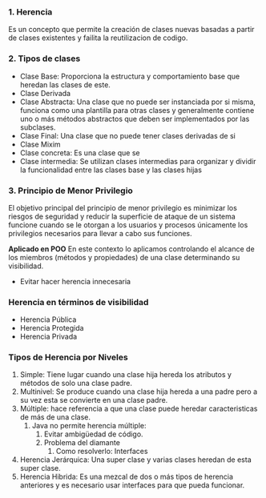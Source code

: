 
### 1. Herencia 
Es un concepto que permite la creación de clases nuevas basadas a partir de clases existentes y failita la reutilizacion de codigo. 

### 2. Tipos de clases
- Clase Base:
	Proporciona la estructura y comportamiento base que heredan las clases de este.
- Clase Derivada
- Clase Abstracta: Una clase que no puede ser instanciada por si misma, funciona como una plantilla para otras clases y generalmente contiene uno o más métodos abstractos que deben ser implementados por las subclases. 
- Clase Final: Una clase que no puede tener clases derivadas de si 
- Clase Mixim 
- Clase concreta: Es una clase que se
- Clase intermedia: Se utilizan clases intermedias para organizar y dividir la funcionalidad entre las clases base y las clases hijas

### 3. Principio de Menor Privilegio 
El objetivo principal del principio de menor privilegio es minimizar los riesgos de seguridad y reducir la superficie de ataque de un sistema funcione cuando se le otorgan a los usuarios y procesos únicamente los privilegios necesarios para llevar a cabo sus funciones. 

**Aplicado en POO**
En este contexto lo aplicamos controlando el alcance de los miembros (métodos y propiedades) de una clase determinando su visibilidad. 
- Evitar hacer herencia innecesaria

### Herencia en términos de visibilidad
- Herencia Pública
- Herencia Protegida
- Herencia Privada

### Tipos de Herencia por Niveles
1. Simple: Tiene lugar cuando una clase hija hereda los atributos y métodos de solo una clase padre. 
2. Multinivel: Se produce cuando una clase hija hereda a una padre pero a su vez esta se convierte en una clase padre. 
3. Múltiple: hace referencia a que una clase puede heredar caracteristicas de más de una clase. 
	1. Java no permite herencia múltiple: 
		1. Evitar ambigüedad de código.
		2. Problema del diamante
			1. Como resolverlo: Interfaces 
4. Herencia Jerárquica: Una super clase y varias clases heredan de esta super clase. 
5. Herencia Hibrida: Es una mezcal de dos o más tipos de herencia anteriores y es necesario usar interfaces para que pueda funcionar. 


